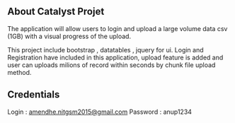## About Catalyst Projet

The application will allow users to login and upload a large volume data csv (1GB) with a visual
progress of the upload.

This project include bootstrap , datatables , jquery for ui. Login and Registration have included in this application, upload feature is added and user can uploads milions of record within seconds by chunk file upload method.
   
## Credentials

 Login : amendhe.nitgsm2015@gmail.com
 Password : anup1234
 
 
